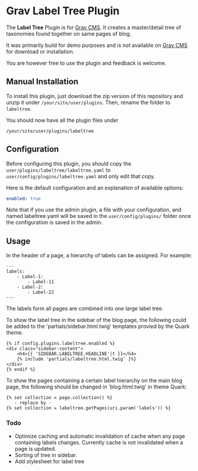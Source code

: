 # Grav Label Tree Plugin

The **Label Tree** Plugin is for [Grav CMS](http://github.com/getgrav/grav). It creates a master/detail tree of taxonomies found together on same pages of blog.

It was primarily build for demo purposes and is not available on [Grav CMS](http://github.com/getgrav/grav) for download or installation.

You are however free to use the plugin and feedback is welcome.

## Manual Installation

To install this plugin, just download the zip version of this repository and unzip it under `/your/site/user/plugins`. Then, rename the folder to `labeltree`.

You should now have all the plugin files under

    /your/site/user/plugins/labeltree

## Configuration

Before configuring this plugin, you should copy the `user/plugins/labeltree/labeltree.yaml` to `user/config/plugins/labeltree.yaml` and only edit that copy.

Here is the default configuration and an explanation of available options:

```yaml
enabled: true
```

Note that if you use the admin plugin, a file with your configuration, and named labeltree.yaml will be saved in the `user/config/plugins/` folder once the configuration is saved in the admin.

## Usage

In the header of a page, a hierarchy of labels can be assigned. For example:
```
---
labels:
    - Label-1:
        - Label-11
    - Label-2:
        - Label-22
---
```
The labels form all pages are combined into one large label tree.

To show the label tree in the sidebar of the blog page, the following could be added to the 'partials/sidebar.html.twig' templates provied by the Quark theme.
```
{% if config.plugins.labeltree.enabled %}
<div class="sidebar-content">
    <h4>{{ 'SIDEBAR.LABELTREE.HEADLINE'|t }}</h4>
    {% include 'partials/labeltree.html.twig' }%}
</div>
{% endif %}
```

To show the pages containing a certain label hierarchy on the main blog page, the following should be changed in 'blog.html.twig' in theme Quark:
```
{% set collection = page.collection() %}
   - replace by -
{% set collection = labeltree.getPages(uri.param('labels')) %}

```

### Todo
- Optimize caching and automatic invalidation of cache when any page containing labels changes. Currently cache is not invalidated when a page is updated.
- Sorting of tree in sidebar.
- Add stylesheet for label tree

